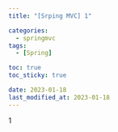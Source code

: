 ```yaml
---
title: "[Srping MVC] 1"

categories:
  - springmvc
tags:
  - [Spring]

toc: true
toc_sticky: true

date: 2023-01-18
last_modified_at: 2023-01-18
---
```


1
